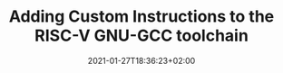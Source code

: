 ---
title: "Adding Custom Instructions to the RISC-V GNU-GCC toolchain"
date: 2021-01-27T18:36:23+02:00
draft: false
menu:
  sidebar:
    name: "Adding Custom Instructions to the RISC-V GNU-GCC toolchain"
    identifier: adding-instructions-riscv-gnu-gcc
    parent: articles
    weight: 210
---